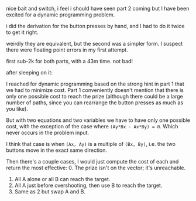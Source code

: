 nice bait and switch, i feel i should have seen part 2 coming but I have been
excited for a dynamic programming problem.

i did the derivation for the button presses by hand, and I had to do it twice
to get it right.

weirdly they are equivalent, but the second was a simpler form. I suspect there
were floating point errors in my first attempt.

first sub-2k for both parts, with a 43m time. not bad!

after sleeping on it:

I reached for dynamic programming based on the strong hint in part 1 that we had
to minimize cost. Part 1 conveniently doesn't mention that there is only one
possible cost to reach the prize (although there could be a large number of
paths, since you can rearrange the button presses as much as you like).

But with two equations and two variables we have to have only one possible cost,
with the exception of the case where `(Ay*Bx - Ax*By) = 0`. Which never occurs
in the problem input.

I think that case is when `(Ax, Ay)` is a multiple of `(Bx, By)`, i.e. the two
buttons move in the exact same direction.

Then there's a couple cases, I would just compute the cost of each and return
the most effective:
0. The prize isn't on the vector; it's unreachable.
1. All A alone or all B can reach the target.
2. All A just before overshooting, then use B to reach the target.
3. Same as 2 but swap A and B.
